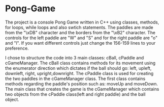 # Pong-Game

The project is a console Pong Game written in C++ using classes, methods, for loops, while loops and also swtich statements.
The paddles are made from the "\xDB" character and the borders from the "\xB2" character.
The controls for the left paddle are "W" and "S" and for the right paddle are "o" and "l". If you want different controls just change the 156-159 lines to your preference.

I chose to structure the code into 3 main classes: cBall, cPaddle and cGameManager.
The cBall class contains methods for its movement using the enumerator direction which dictates if the ball should go: left, upleft, downleft, right, upright,downright.
The cPaddle class is used for creating the two paddles in the cGameManager class. The first class contains methods regarding the paddle's position such as: moveUp and moveDown.
The main class that creates the game is the cGameManager which contains two objects from the cPaddle class(left and right paddle) and the ball object.


